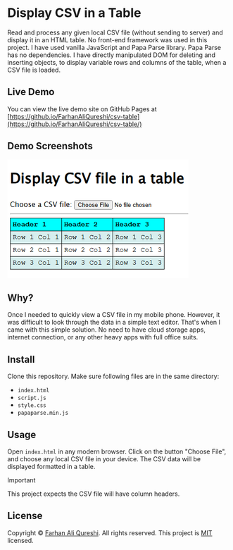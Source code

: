 # Display CSV in a Table
Read and process any given local CSV file (without sending to server) and display it in an HTML table. No front-end framework was used in this project. I have used vanilla JavaScript and Papa Parse library. Papa Parse has no dependencies. I have directly manipulated DOM for deleting and inserting objects, to display variable rows and columns of the table, when a CSV file is loaded.

## Live Demo
You can view the live demo site on GitHub Pages at [https://github.io/FarhanAliQureshi/csv-table](https://github.io/FarhanAliQureshi/csv-table/)

## Demo Screenshots
![Screenshot of Sample Table](assets/images/screenshot_sample_table.png)

## Why?
Once I needed to quickly view a CSV file in my mobile phone. However, it was difficult to look through the data in a simple text editor. That's when I came with this simple solution. No need to have cloud storage apps, internet connection, or any other heavy apps with full office suits.

## Install
Clone this repository. Make sure following files are in the same directory:
* `index.html`
* `script.js`
* `style.css`
* `papaparse.min.js`

## Usage
Open `index.html` in any modern browser. Click on the button "Choose File", and choose any local CSV file in your device. The CSV data will be displayed formatted in a table.

> [!IMPORTANT]
> This project expects the CSV file will have column headers.

## License
Copyright © [Farhan Ali Qureshi](https://github.com/FarhanAliQureshi). All rights reserved. This project is [MIT](LICENSE) licensed.
